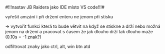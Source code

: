 #!!!nastav JB Raidera jako IDE místo VS code!!!#

vyřešit amzání i při držení enteru ne jenom při stisku

-> vytvořit funkci která to bude větvit na když se stiskne a drží nebo možná jenom na držení a pracovat s časem že jak dlouho drží tak dlouho maže (0.10s = -1 znak?)

odfiltrovat znaky jako ctrl, alt, win btn atd 
